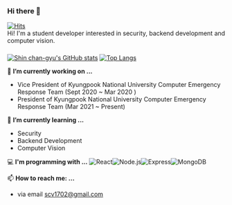 ### Hi there 👋
[![Hits](https://hits.seeyoufarm.com/api/count/incr/badge.svg?url=https%3A%2F%2Fgithub.com%2Fscv1702%2Fhit-counter&count_bg=%2379C83D&title_bg=%23555555&icon=&icon_color=%23E7E7E7&title=hits&edge_flat=false)](https://hits.seeyoufarm.com)<br>
Hi! I'm a student developer interested in security, backend development and computer vision.

### 
[![Shin chan-gyu's GitHub stats](https://github-readme-stats.vercel.app/api?username=scv1702)](https://github.com/anuraghazra/github-readme-stats) [![Top Langs](https://github-readme-stats.vercel.app/api/top-langs/?username=scv1702&layout=compact)](https://github.com/anuraghazra/github-readme-stats)

🔭 **I’m currently working on ...**
- Vice President of Kyungpook National University Computer Emergency Response Team (Sept 2020 ~ Mar 2020 )
- President of Kyungpook National University Computer Emergency Response Team (Mar 2021 ~ Present)

🌱 **I’m currently learning ...**
- Security
- Backend Development
- Computer Vision

💻 **I'm programming with ...**
<img alt="React" src="https://img.shields.io/badge/React-61DAF8?&style=flat&logo=React&logoColor=white"/><img alt="Node.js" src ="https://img.shields.io/badge/Node.js-339933.svg?&style=flat&logo=Node.js&logoColor=white"/><img alt="Express" src="https://img.shields.io/badge/Express-000000.svg?&style=flat&logo=Express&logoColor=white"/><img alt="MongoDB" src="https://img.shields.io/badge/MongoDB-47A248.svg?&style=flat&logo=MongoDB&logoColor=white"/>

📫 **How to reach me: ...**
- via email scv1702@gmail.com

